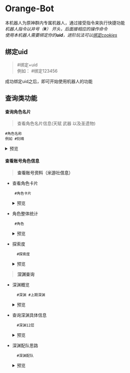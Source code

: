# Orange-Bot
本机器人为原神群内专属机器人，通过接受指令来执行快捷功能<br>
*机器人指令以井号（**#**） 开头，后面接相应的操作命令*<br>
*使用本机器人需要绑定你的**uid**，进阶玩法可以[绑定cookies](docs.qq.com/doc/DUWNVQVFTU3liTVlO)*

## 绑定uid
> #绑定+uid<br>
> 例如：   #绑定123456

成功绑定uid之后，即可开始使用机器人的功能

## 查询类功能
#### 查询角色名片    
>查看角色名片信息(天赋 武器 以及圣遗物)

    #角色名称  
    例如 #刻晴  

<details>
<summary>预览</summary>
<img src="picture/角色名片.png" alt="行秋面板">
</details>

#### 查看账号角色信息    
>**查看账号资料（米游社信息）**    
- 查看角色卡片   

       #角色卡片
    <details>
    <summary>预览</summary>
    <img src="picture/角色卡片.gif" alt="角色卡片">
    </details>

- 角色整体统计    

       #角色 
    <details>
    <summary>预览</summary>
    <img src="picture/角色.jpg" alt="角色">
    </details>

- 探索度
        
        #探索度
    <details>
    <summary>预览</summary>
    <img src="picture/探索度.gif" alt="探索度">
    </details>

> **深渊查询**
- 深渊概览

        #深渊 #上期深渊
    <details>
    <summary>预览</summary>
    <img src="picture/深渊.jpg" alt="深渊">
    </details>

- 查询深渊具体信息

        #深渊12层
    <details>
    <summary>预览</summary>
    <img src="picture/深渊12层.gif" alt="深渊12层">
    </details>
- 深渊配队思路

        #深渊配队
    <details>
    <summary>预览</summary>
    <img src="picture/深渊配队.gif" alt="深渊配队">
    </details>